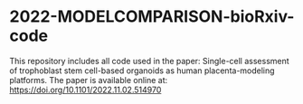 # 2022-MODELCOMPARISON-bioRxiv-code

This repository includes all code used in the paper: Single-cell assessment of trophoblast stem cell-based organoids as human placenta-modeling platforms. The paper is available online at: https://doi.org/10.1101/2022.11.02.514970
